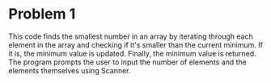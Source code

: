 # Problem 1
This code finds the smallest number in an array by iterating through each element in the array and checking if it's smaller than the current minimum. If it is, the minimum value is updated. Finally, the minimum value is returned. The program prompts the user to input the number of elements and the elements themselves using Scanner.
